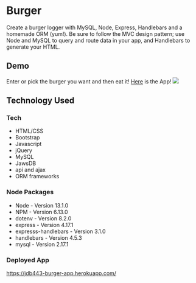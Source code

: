 # Burger

Create a burger logger with MySQL, Node, Express, Handlebars and a homemade ORM (yum!). Be sure to follow the MVC design pattern; use Node and MySQL to query and route data in your app, and Handlebars to generate your HTML.

## Demo

Enter or pick the burger you want and then eat it! [Here](https://jdb443-burger-app.herokuapp.com/) is the App!
<img src="public/assets/images/Burger-App.png">

## Technology Used

### Tech

- HTML/CSS
- Bootstrap
- Javascript
- jQuery
- MySQL
- JawsDB
- api and ajax
- ORM frameworks

### Node Packages

- Node - Version 13.1.0
- NPM - Version 6.13.0
- dotenv - Version 8.2.0
- express - Version 4.17.1
- expresss-handlebars - Version 3.1.0
- handlebars - Version 4.5.3
- mysql - Version 2.17.1

### Deployed App

https://jdb443-burger-app.herokuapp.com/
